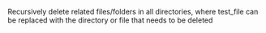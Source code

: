 Recursively delete related files/folders in all directories, where test_file can be replaced with the directory or file that needs to be deleted